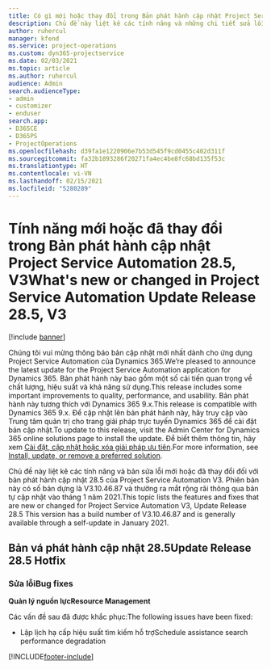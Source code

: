 ```yaml
---
title: Có gì mới hoặc thay đổi trong Bản phát hành cập nhật Project Service Automation 28.5, Bản vá, V3
description: Chủ đề này liệt kê các tính năng và những chi tiết sửa lỗi trong bản phát hành cập nhật Project Service Automation, bản vá 28.5, V3.
author: ruhercul
manager: kfend
ms.service: project-operations
ms.custom: dyn365-projectservice
ms.date: 02/03/2021
ms.topic: article
ms.author: ruhercul
audience: Admin
search.audienceType:
- admin
- customizer
- enduser
search.app:
- D365CE
- D365PS
- ProjectOperations
ms.openlocfilehash: d39fa1e1220906e7b53d545f9cd0455c402d311f
ms.sourcegitcommit: fa32b1893286f20271fa4ec4be8fc68bd135f53c
ms.translationtype: HT
ms.contentlocale: vi-VN
ms.lasthandoff: 02/15/2021
ms.locfileid: "5280289"
---
```

# <a name="whats-new-or-changed-in-project-service-automation-update-release-285-v3"></a><span data-ttu-id="87c21-103">Tính năng mới hoặc đã thay đổi trong Bản phát hành cập nhật Project Service Automation 28.5, V3</span><span class="sxs-lookup"><span data-stu-id="87c21-103">What's new or changed in Project Service Automation Update Release 28.5, V3</span></span>

[!include [banner](../includes/psa-now-project-operations.md)]

<span data-ttu-id="87c21-104">Chúng tôi vui mừng thông báo bản cập nhật mới nhất dành cho ứng dụng Project Service Automation của Dynamics 365.</span><span class="sxs-lookup"><span data-stu-id="87c21-104">We’re pleased to announce the latest update for the Project Service Automation application for Dynamics 365.</span></span> <span data-ttu-id="87c21-105">Bản phát hành này bao gồm một số cải tiến quan trọng về chất lượng, hiệu suất và khả năng sử dụng.</span><span class="sxs-lookup"><span data-stu-id="87c21-105">This release includes some important improvements to quality, performance, and usability.</span></span> <span data-ttu-id="87c21-106">Bản phát hành này tương thích với Dynamics 365 9.x.</span><span class="sxs-lookup"><span data-stu-id="87c21-106">This release is compatible with Dynamics 365 9.x.</span></span> <span data-ttu-id="87c21-107">Để cập nhật lên bản phát hành này, hãy truy cập vào Trung tâm quản trị cho trang giải pháp trực tuyến Dynamics 365 để cài đặt bản cập nhật.</span><span class="sxs-lookup"><span data-stu-id="87c21-107">To update to this release, visit the Admin Center for Dynamics 365 online solutions page to install the update.</span></span> <span data-ttu-id="87c21-108">Để biết thêm thông tin, hãy xem [Cài đặt, cập nhật hoặc xóa giải pháp ưu tiên](https://docs.microsoft.com/power-platform/admin/install-remove-preferred-solution).</span><span class="sxs-lookup"><span data-stu-id="87c21-108">For more information, see [Install, update, or remove a preferred solution](https://docs.microsoft.com/power-platform/admin/install-remove-preferred-solution).</span></span>

<span data-ttu-id="87c21-109">Chủ đề này liệt kê các tính năng và bản sửa lỗi mới hoặc đã thay đổi đối với bản phát hành cập nhật 28.5 của Project Service Automation V3. Phiên bản này có số bản dựng là V3.10.46.87 và thường ra mắt rộng rãi thông qua bản tự cập nhật vào tháng 1 năm 2021.</span><span class="sxs-lookup"><span data-stu-id="87c21-109">This topic lists the features and fixes that are new or changed for Project Service Automation V3, Update Release 28.5 This version has a build number of V3.10.46.87 and is generally available through a self-update in January 2021.</span></span>

## <a name="update-release-285-hotfix"></a><span data-ttu-id="87c21-110">Bản vá phát hành cập nhật 28.5</span><span class="sxs-lookup"><span data-stu-id="87c21-110">Update Release 28.5 Hotfix</span></span>

### <a name="bug-fixes"></a><span data-ttu-id="87c21-111">Sửa lỗi</span><span class="sxs-lookup"><span data-stu-id="87c21-111">Bug fixes</span></span>

<span data-ttu-id="87c21-112">**Quản lý nguồn lực**</span><span class="sxs-lookup"><span data-stu-id="87c21-112">**Resource Management**</span></span>

<span data-ttu-id="87c21-113">Các vấn đề sau đã được khắc phục:</span><span class="sxs-lookup"><span data-stu-id="87c21-113">The following issues have been fixed:</span></span>

- <span data-ttu-id="87c21-114">Lập lịch hạ cấp hiệu suất tìm kiếm hỗ trợ</span><span class="sxs-lookup"><span data-stu-id="87c21-114">Schedule assistance search performance degradation</span></span>



[!INCLUDE[footer-include](../includes/footer-banner.md)]